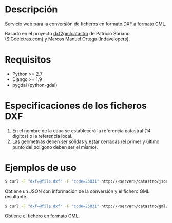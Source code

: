 Descripción
===========

Servicio web para la conversión de ficheros en formato DXF a [formato GML](http://www.catastro.minhap.gob.es/esp/formatos_intercambio.asp).

Basado en el proyecto [dxf2gmlcatastro](https://github.com/sigdeletras/dxf2gmlcatastro) de Patricio Soriano (SIGdeletras.com) y Marcos Manuel Ortega (Indavelopers).


Requisitos
==========

* Python >= 2.7
* Django >= 1.9
* pygdal (python-gdal)


Especificaciones de los ficheros DXF
====================================

1. En el nombre de la capa se establecerá la referencia catastral (14 dígitos) o la referencia local.
2. Las geometrías deben ser sólidas y estar cerradas (el primer y último punto del polígono deben ser el mismo).


Ejemplos de uso
===============

```bash
$ curl -F "dxf=@file.dxf" -F "code=25831" http://<server>/catastro/json/ > result.json
```

Obtiene un JSON con información de la conversión y el fichero GML resultante.


```bash
$ curl -F "dxf=@file.dxf" -F "code=25831" http://<server>/catastro/gml/ > file.gml
```

Obtiene el fichero en formato GML.
